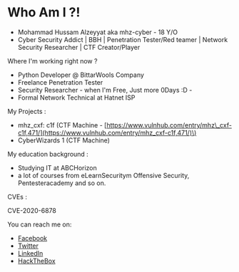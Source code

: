 # Who Am I ?!



* Mohammad Hussam Alzeyyat aka mhz-cyber - 18 Y/O
* Cyber Security Addict \| BBH \| Penetration Tester/Red teamer \| Network Security Researcher \| CTF Creator/Player



Where I'm working right now ?

* Python Developer @ BittarWools Company
* Freelance Penetration Tester
* Security Researcher - when I'm Free, Just more 0Days :D -
* Formal Network Technical at Hatnet ISP



My Projects :

* mhz\_cxf: c1f \(CTF Machine - [https://www.vulnhub.com/entry/mhz\_cxf-c1f,471/](https://www.vulnhub.com/entry/mhz_cxf-c1f,471/)\)
* CyberWizards 1 \(CTF Machine\)



My education background :

* Studying IT at ABCHorizon
* a lot of courses from eLearnSecuritym Offensive Security, Pentesteracademy and so on.

CVEs :

CVE-2020-6878  
  
You can reach me on:

* [Facebook](https://www.facebook.com/just.back.00/)
* [Twitter](https://twitter.com/mhz_cyber)
* [LinkedIn](https://www.linkedin.com/in/mohammad-hussam-alzeyyat-19a415196/)
* [HackTheBox](https://www.hackthebox.eu/home/users/profile/115709)



